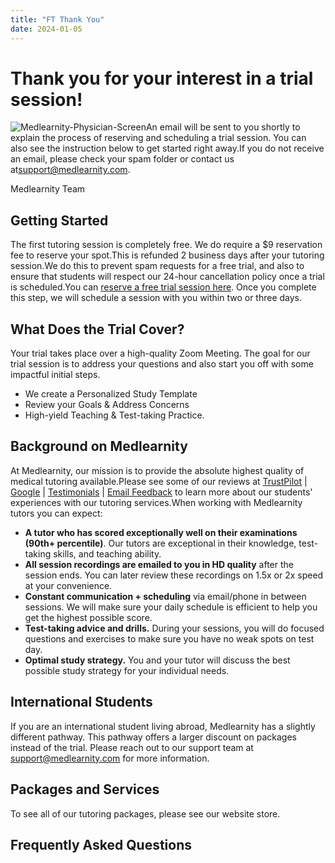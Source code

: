 ```yaml
---
title: "FT Thank You"
date: 2024-01-05
---
```


# Thank you for your interest in a trial session!

![](https://www.medlearnity.com/wp-content/uploads/2023/04/Medlearnity-Physician-Screen.webp "Medlearnity-Physician-Screen")An email will be sent to you shortly to explain the process of reserving and scheduling a trial session. You can also see the instruction below to get started right away.If you do not receive an email, please check your spam folder or contact us at[support@medlearnity.com](mailto:support@medlearnity.com).

Medlearnity Team

## Getting Started

The first tutoring session is completely free. We do require a $9 reservation fee to reserve your spot.This is refunded 2 business days after your tutoring session.We do this to prevent spam requests for a free trial, and also to ensure that students will respect our 24-hour cancellation policy once a trial is scheduled.You can [reserve a free trial session here](https://www.medlearnity.com/product/trial-reservation/). Once you complete this step, we will schedule a session with you within two or three days.

## What Does the Trial Cover?

Your trial takes place over a high-quality Zoom Meeting. The goal for our trial session is to address your questions and also start you off with some impactful initial steps.

- We create a Personalized Study Template
- Review your Goals & Address Concerns
- High-yield Teaching & Test-taking Practice.

## Background on Medlearnity

At Medlearnity, our mission is to provide the absolute highest quality of medical tutoring available.Please see some of our reviews at [TrustPilot](https://www.trustpilot.com/review/medlearnity.com) | [Google](https://www.google.com/maps/place/Medlearnity+Tutoring+\(USMLE+Step+1-2-3,+MCAT,+ABIM,+ABFM,+ABSITE\)/@40.7206058,-74.0014893,17z/data=!3m1!4b1!4m6!3m5!1s0x89c25981baf77257:0xf372ef78c42cfd0b!8m2!3d40.7206058!4d-74.0014893!16s%2Fg%2F11h27bg2pb) | [Testimonials](https://www.medlearnity.com/student-testimonials/) | [Email Feedback](https://www.medlearnity.com/email-reviews/) to learn more about our students' experiences with our tutoring services.When working with Medlearnity tutors you can expect:

- **A tutor who has scored exceptionally well on their examinations (90th+ percentile)**. Our tutors are exceptional in their knowledge, test-taking skills, and teaching ability.
- **All session recordings are emailed to you in HD quality** after the session ends. You can later review these recordings on 1.5x or 2x speed at your convenience.
- **Constant communication + scheduling** via email/phone in between sessions. We will make sure your daily schedule is efficient to help you get the highest possible score.
- **Test-taking advice and drills.** During your sessions, you will do focused questions and exercises to make sure you have no weak spots on test day.
- **Optimal study strategy.** You and your tutor will discuss the best possible study strategy for your individual needs.

## International Students

If you are an international student living abroad, Medlearnity has a slightly different pathway. This pathway offers a larger discount on packages instead of the trial. Please reach out to our support team at [support@medlearnity.com](mailto:support@medlearnity.com) for more information.

## Packages and Services

To see all of our tutoring packages, please see our website store.

## Frequently Asked Questions
